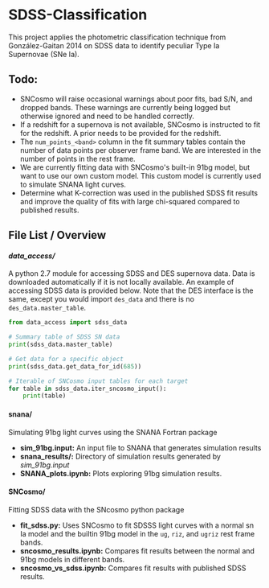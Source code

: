 # SDSS-Classification

This project applies the photometric classification technique from González-Gaitan 
2014 on SDSS data to identify peculiar Type Ia Supernovae (SNe Ia).

## Todo:
- SNCosmo will raise occasional warnings about poor fits, bad S/N, and dropped bands. These warnings are currently being logged but otherwise ignored and need to be handled correctly.
- If a redshift for a supernova is not available, SNCosmo is instructed to fit for the redshift. A prior needs to be provided for the redshift.
- The `num_points_<band>` column in the fit summary tables contain the number of data points per observer frame band. We are interested in the number of points in the rest frame.
- We are currently fitting data with SNCosmo's built-in 91bg model, but want to use our own custom model. This custom model is currently used to simulate SNANA light curves.
- Determine what K-correction was used in the published SDSS fit results and improve the quality of fits with large chi-squared compared to published results.


## File List / Overview

#### *data_access/* 

A python 2.7 module for accessing SDSS and DES supernova data. Data is downloaded
automatically if it is not locally available. An example of accessing SDSS data
is provided below. Note that the DES interface is the same, except you would
import `des_data` and there is no `des_data.master_table`.

```python
from data_access import sdss_data

# Summary table of SDSS SN data
print(sdss_data.master_table) 

# Get data for a specific object
print(sdss_data.get_data_for_id(685))

# Iterable of SNCosmo input tables for each target
for table in sdss_data.iter_sncosmo_input():
    print(table)
```

#### snana/ 

Simulating 91bg light curves using the SNANA Fortran package

- **sim_91bg.input:** An input file to SNANA that generates simulation results
- **snana_results/:** Directory of simulation results generated by *sim_91bg.input*
- **SNANA_plots.ipynb:** Plots exploring 91bg simulation results.



#### SNCosmo/

Fitting SDSS data with the SNcosmo python package

- **fit_sdss.py:** Uses SNCosmo to fit SDSSS light curves with a normal sn Ia model and the builtin 91bg model in the `ug`, `riz`, and `ugriz` rest frame bands.
- **sncosmo_results.ipynb:** Compares fit results between the normal and 91bg models in different bands.
- **sncosmo_vs_sdss.ipynb:** Compares fit results with published SDSS results.
